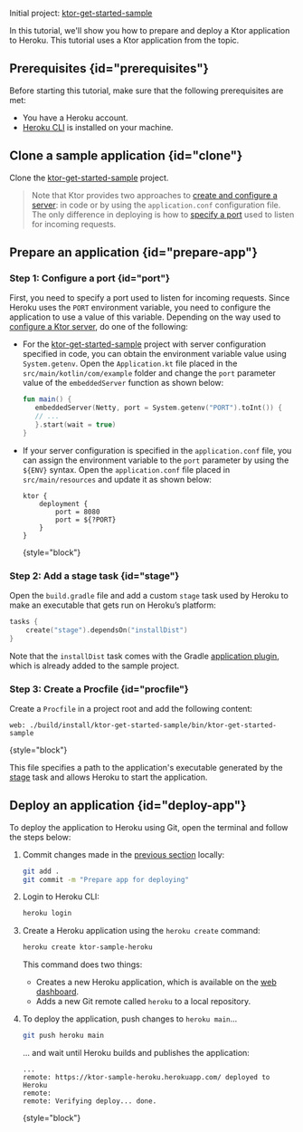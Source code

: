[//]: # (title: Heroku)

<microformat>
<p>
<control>Initial project</control>: <a href="https://github.com/ktorio/ktor-get-started-sample">ktor-get-started-sample</a>
</p>
</microformat>

In this tutorial, we'll show you how to prepare and deploy a Ktor application to Heroku. This tutorial uses a Ktor application from the [](intellij-idea.xml) topic.


## Prerequisites {id="prerequisites"}
Before starting this tutorial, make sure that the following prerequisites are met:
* You have a Heroku account.
* [Heroku CLI](https://devcenter.heroku.com/articles/heroku-cli) is installed on your machine.


## Clone a sample application {id="clone"}
Clone the [ktor-get-started-sample](https://github.com/ktorio/ktor-get-started-sample) project.
> Note that Ktor provides two approaches to [create and configure a server](create_server.xml): in code or by using the `application.conf` configuration file. The only difference in deploying is how to [specify a port](#port) used to listen for incoming requests.


## Prepare an application {id="prepare-app"}

### Step 1: Configure a port {id="port"}

First, you need to specify a port used to listen for incoming requests. Since Heroku uses the `PORT` environment variable, you need to configure the application to use a value of this variable. Depending on the way used to [configure a Ktor server](create_server.xml), do one of the following:
* For the [ktor-get-started-sample](https://github.com/ktorio/ktor-get-started-sample) project with server configuration specified in code, you can obtain the environment variable value using `System.getenv`. Open the `Application.kt` file placed in the `src/main/kotlin/com/example` folder and change the `port` parameter value of the `embeddedServer` function as shown below:
   ```kotlin
   fun main() {
      embeddedServer(Netty, port = System.getenv("PORT").toInt()) {
      // ...
      }.start(wait = true)
   }
    ```

* If your server configuration is specified in the `application.conf` file, you can assign the environment variable to the `port` parameter by using the `${ENV}` syntax. Open the `application.conf` file placed in `src/main/resources` and update it as shown below:
   ```
   ktor {
       deployment {
           port = 8080
           port = ${?PORT}
       }
   }
   ```
   {style="block"}

### Step 2: Add a stage task {id="stage"}
Open the `build.gradle` file and add a custom `stage` task used by Heroku to make an executable that gets run on Heroku’s platform:
```kotlin
tasks {
    create("stage").dependsOn("installDist")
}
``` 
Note that the `installDist` task comes with the Gradle [application plugin](https://docs.gradle.org/current/userguide/application_plugin.html), which is already added to the sample project.

### Step 3: Create a Procfile {id="procfile"}
Create a `Procfile` in a project root and add the following content:
```
web: ./build/install/ktor-get-started-sample/bin/ktor-get-started-sample
```
{style="block"}

This file specifies a path to the application's executable generated by the [stage](#stage) task and allows Heroku to start the application.


## Deploy an application {id="deploy-app"}

To deploy the application to Heroku using Git, open the terminal and follow the steps below:

1. Commit changes made in the [previous section](#prepare-app) locally:
   ```Bash
   git add .
   git commit -m "Prepare app for deploying"
   ```
2. Login to Heroku CLI:
   ```Bash
   heroku login
   ```
3. Create a Heroku application using the `heroku create` command:
   ```Bash
   heroku create ktor-sample-heroku
   ```
   This command does two things:
   * Creates a new Heroku application, which is available on the [web dashboard](https://dashboard.heroku.com/apps/).
   * Adds a new Git remote called `heroku` to a local repository.

4. To deploy the application, push changes to `heroku main`...
   ```Bash
   git push heroku main
   ```
   ... and wait until Heroku builds and publishes the application:
   ```
   ...
   remote: https://ktor-sample-heroku.herokuapp.com/ deployed to Heroku
   remote:
   remote: Verifying deploy... done.
   ```
   {style="block"}

